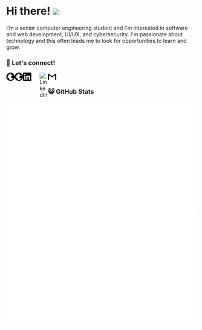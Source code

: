 # Hi there! <img src="https://raw.githubusercontent.com/MartinHeinz/MartinHeinz/master/wave.gif" width="30px">

I’m a senior computer engineering student and I'm interested in software and web development, UI/UX, and cybersecurity. I'm passionate about technology and this often leads me to look for opportunities to learn and grow.

### 🔗 Let's connect!

[<img align="left" alt="Website" width="22px" src="./globe-light-mode.svg#gh-light-mode-only" />][website]
[<img align="left" alt="Website" width="22px" src="./globe-dark-mode.svg#gh-dark-mode-only" />][website]
[<img align="left" alt="LinkedIn" width="22px" src="./linkedin-light-mode.svg#gh-light-mode-only" />][linkedin]
[<img align="left" alt="LinkedIn" width="22px" src="./linkedin-dark-mode.svg#gh-dark-mode-only" />][linkedin]
[<img align="left" alt="LinkedIn" width="22px" src="https://cdn.jsdelivr.net/npm/simple-icons@v3/icons/linkedin.svg" />][linkedin]
[<img align="left" alt="Email" width="22px" src="./gmail-light-mode.svg#gh-light-mode-only" />][email]
[<img align="left" alt="Email" width="22px" src="./gmail-dark-mode.svg#gh-dark-mode-only" />][email]

<br />

### 😺 GitHub Stats

<a href="https://github.com/joiellantero/github-stats">

![](https://github.com/joiellantero/github-stats/blob/master/generated/overview.svg)
![](https://github.com/joiellantero/github-stats/blob/master/generated/languages.svg)

</a>


[website]: https://joiellantero.tech/
[linkedin]: https://www.linkedin.com/in/joiellantero/
[email]: mailto:jatllantero@gmail.com
